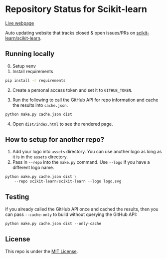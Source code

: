 # Repository Status for Scikit-learn

[Live webpage](https://thomasjpfan.github.io/sklearn-repo-status/)

Auto updating website that tracks closed & open issues/PRs on [scikit-learn/scikit-learn](https://github.com/scikit-learn/scikit-learn/).

## Running locally

0. Setup venv
1. Install requirements

```bash
pip install -r requirements
```

2. Create a personal access token and set it to `GITHUB_TOKEN`.

3. Run the following to call the GitHub API for repo information and cache the results into `cache.json`.

```bash
python make.py cache.json dist
```

4. Open `dist/index.html` to see the rendered page.

## How to setup for another repo?

1. Add your logo into `assets` directory. You can use another logo as long as it is in the `assets` directory.
2. Pass in `--repo` into the `make.py` command. Use `--logo` if you have a different logo name.

```python
python make.py cache.json dist \
    --repo scikit-learn/scikit-learn --logo logo.svg
```

## Testing

If you already called the GitHub API once and cached the results, then you can pass
`--cache-only` to build without querying the GitHub API:

```python
python make.py cache.json dist --only-cache
```

## License

This repo is under the [MIT License](LICENSE).
